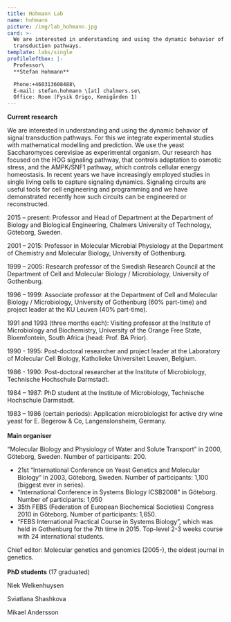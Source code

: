 ```yaml
---
title: Hohmann Lab
name: hohmann
picture: /img/lab_hohmann.jpg
card: >-
  We are interested in understanding and using the dynamic behavior of signal
  transduction pathways.
template: labs/single
profileleftbox: |-
  Professor\
  **Stefan Hohmann**

  Phone:+460313608488\
  E-mail: stefan.hohmann \[at] chalmers.se\
  Office: Room (Fysik Origo, Kemigården 1)
---
```


**Current research**

We are interested in understanding and using the dynamic behavior of signal transduction pathways. For this we integrate experimental studies with mathematical modelling and prediction. We use the yeast Saccharomyces cerevisiae as experimental organism. Our research has focused on the HOG signaling pathway, that controls adaptation to osmotic stress, and the AMPK/SNF1 pathway, which controls cellular energy homeostasis. In recent years we have increasingly employed studies in single living cells to capture signaling dynamics. Signaling circuits are useful tools for cell engineering and programming and we have demonstrated recently how such circuits can be engineered or reconstructed.

2015 – present: Professor and Head of Department at the Department of Biology and Biological Engineering, Chalmers University of Technology, Göteborg, Sweden.

2001 – 2015: Professor in Molecular Microbial Physiology at the Department of Chemistry and Molecular Biology, University of Gothenburg.

1999 – 2005: Research professor of the Swedish Research Council at the Department of Cell and Molecular Biology / Microbiology, University of Gothenburg.

1996 – 1999: Associate professor at the Department of Cell and Molecular Biology / Microbiology, University of Gothenburg (60% part-time) and project leader at the KU Leuven (40% part-time).

1991 and 1993 (three months each): Visiting professor at the Institute of Microbiology and Biochemistry, University of the Orange Free State, Bloemfontein, South Africa (head: Prof. BA Prior).

1990 - 1995: Post-doctoral researcher and project leader at the Laboratory of Molecular Cell Biology, Katholieke Universiteit Leuven, Belgium.

1986 - 1990: Post-doctoral researcher at the Institute of Microbiology, Technische Hochschule Darmstadt.

1984 – 1987: PhD student at the Institute of Microbiology, Technische Hochschule Darmstadt.

1983 – 1986 (certain periods): Application microbiologist for active dry wine yeast for E. Begerow & Co, Langenslonsheim, Germany.
<br/><br/>
**Main organiser**

“Molecular Biology and Physiology of Water and Solute Transport” in 2000, Göteborg, Sweden. Number of participants: 200.

* 21st “International Conference on Yeast Genetics and Molecular Biology” in 2003, Göteborg, Sweden. Number of participants: 1,100 (biggest ever in series).
* “International Conference in Systems Biology ICSB2008” in Göteborg. Number of participants: 1,050
* 35th FEBS (Federation of European Biochemical Societies) Congress 2010 in Göteborg. Number of participants: 1,650.
* “FEBS International Practical Course in Systems Biology”, which was held in Gothenburg for the 7th time in 2015. Top-level 2-3 weeks course with 24 international students.

Chief editor: Molecular genetics and genomics (2005-), the oldest journal in genetics.
<br/><br/>
**PhD students** (17 graduated)

Niek Welkenhuysen

Sviatlana Shashkova

Mikael Andersson
